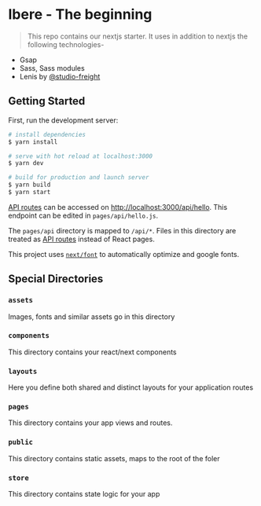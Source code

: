 # Ibere - The beginning

> This repo contains our nextjs starter. It uses in addition to nextjs the following technologies- 
- Gsap
- Sass, Sass modules
- Lenis by [@studio-freight](https://github.com/studio-freight)

## Getting Started

First, run the development server:

```bash
# install dependencies
$ yarn install

# serve with hot reload at localhost:3000
$ yarn dev

# build for production and launch server
$ yarn build
$ yarn start
```

[API routes](https://nextjs.org/docs/api-routes/introduction) can be accessed on [http://localhost:3000/api/hello](http://localhost:3000/api/hello). This endpoint can be edited in `pages/api/hello.js`.

The `pages/api` directory is mapped to `/api/*`. Files in this directory are treated as [API routes](https://nextjs.org/docs/api-routes/introduction) instead of React pages.

This project uses [`next/font`](https://nextjs.org/docs/basic-features/font-optimization) to automatically optimize and google fonts.

## Special Directories

### `assets`
Images, fonts and similar assets go in this directory

### `components`
This directory contains your react/next components

### `layouts`
Here you define both shared and distinct layouts for your application routes

### `pages`
This directory contains your app views and routes.

### `public`
This directory contains static assets, maps to the root of the foler

### `store`
This directory contains state logic for your app